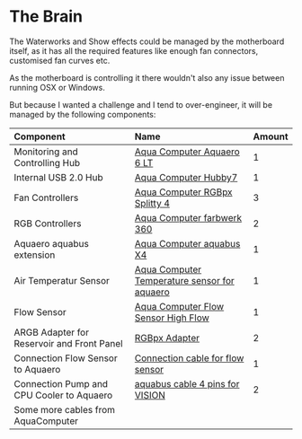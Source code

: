 # The Brain

The Waterworks and Show effects could be managed by the motherboard itself, as it has all the required features like enough fan connectors, customised fan curves etc.

As the motherboard is controlling it there wouldn't also any issue between running OSX or Windows.

But because I wanted a challenge and I tend to over-engineer, it will be managed by the following components:

| Component | Name | Amount |
| :--- | :--- | :--- |
| Monitoring and Controlling Hub | [Aqua Computer Aquaero 6 LT](https://shop.aquacomputer.de/product_info.php?products_id=3481) | 1 |
| Internal USB 2.0 Hub | [Aqua Computer Hubby7](https://shop.aquacomputer.de/product_info.php?products_id=3419) | 1 |
| Fan Controllers | [Aqua Computer RGBpx Splitty 4](https://shop.aquacomputer.de/product_info.php?products_id=3766) | 3 |
| RGB Controllers | [Aqua Computer farbwerk 360](https://shop.aquacomputer.de/product_info.php?products_id=3798) | 2 |
| Aquaero aquabus extension | [Aqua Computer aquabus X4](https://shop.aquacomputer.de/product_info.php?products_id=3775) | 1 |
| Air Temperatur Sensor | [Aqua Computer Temperature sensor for aquaero](https://shop.aquacomputer.de/product_info.php?language=en&products_id=1621) | 1 |
| Flow Sensor | [Aqua Computer Flow Sensor High Flow](https://shop.aquacomputer.de/product_info.php?products_id=2294) | 1 |
| ARGB Adapter for Reservoir and Front Panel | [RGBpx Adapter](https://shop.aquacomputer.de/product_info.php?products_id=3829) | 2 |
| Connection Flow Sensor to Aquaero | [Connection cable for flow sensor](https://shop.aquacomputer.de/product_info.php?products_id=2763) | 1 |
| Connection Pump and CPU Cooler to Aquaero | [aquabus cable 4 pins for VISION](https://shop.aquacomputer.de/product_info.php?products_id=3487) | 2 |
| Some more cables from AquaComputer |  |  |



